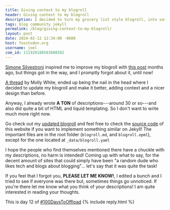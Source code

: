 ```yaml
---
title: Giving context to my blogroll
header: Giving context to my blogroll
description: I decided to turn my grocery list style blogroll, into something more meaningful, and rather cool!
tags: blog community jekyll
permalink: /blog/giving-context-to-my-blogroll/
layout: post
date: 2024-02-12 12:34:00 -0600
host: fosstodon.org
username: joel
com_id: 111920108563608582
---
```


[Simone Silvestroni](https://sonomu.club/@m2m) inspired me to improve my blogroll with [this post](https://minutestomidnight.co.uk/blog/giving-context-to-a-blogroll/) months ago, but things got in the way, and I promptly forgot about it, until now!

[A thread](https://hachyderm.io/@molly0xfff/111908268704676868) by Molly White, ended up being the nail in the head where I decided to update my blogroll and make it better, adding context and a nicer design than before.

Anyway, I already wrote **A TON** of descriptions---around 30 or so---and also did quite a bit of HTML and liquid templating. So I don't want to write much more right now.

Go check out my [updated blogroll](/blogroll) and feel free to check the [source code](https://github.com/joelchrono12/joelchrono12.ml) of this website if you want to implement something similar on Jekyll! The important files are in the root folder (`blogroll.md`, and `blogroll.opml`), except for the one located at `_data/blogroll.yaml`

I hope the people who find themselves mentioned there have a chuckle with my descriptions, no harm is intended! Coming up with what to say, for the decent amount of sites that could simply have been "a random dude who likes tech and blogs about blogging"... let's say that it was quite the task!

If you feel that I forgot you, **PLEASE LET ME KNOW!**, I edited a bunch and I tried to see if everyone was there but, sometimes things go unnoticed. If you're there let me know what you think of your descriptions! I am quite interested in reading your thoughts.

This is day 12 of [#100DaysToOffload](https://100daystooffload.com)
{% include reply.html %}

